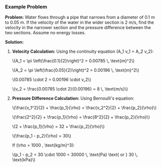 ### Example Problem

**Problem:**
Water flows through a pipe that narrows from a diameter of 0.1 m to 0.05 m. If the velocity of the water in the wider section is 2 m/s, find the velocity in the narrower section and the pressure difference between the two sections. Assume no energy losses.

**Solution:**

1. **Velocity Calculation:**
   Using the continuity equation \(A_1 v_1 = A_2 v_2\):

   <p>
   \(A_1 = \pi \left(\frac{0.1}{2}\right)^2 = 0.00785 \, \text{m}^2\)
   </p>

   <p>
   \(A_2 = \pi \left(\frac{0.05}{2}\right)^2 = 0.00196 \, \text{m}^2\)
   </p>

   <p>
   \(0.00785 \cdot 2 = 0.00196 \cdot v_2\)
   </p>

   <p>
   \(v_2 = \frac{0.00785 \cdot 2}{0.00196} = 8 \, \text{m/s}\)
   </p>

2. **Pressure Difference Calculation:**
   Using Bernoulli's equation:

   <p>
   \(\frac{v_1^2}{2} + \frac{p_1}{\rho} = \frac{v_2^2}{2} + \frac{p_2}{\rho}\)
   </p>

   <p>
   \(\frac{2^2}{2} + \frac{p_1}{\rho} = \frac{8^2}{2} + \frac{p_2}{\rho}\)
   </p>

   <p>
   \(2 + \frac{p_1}{\rho} = 32 + \frac{p_2}{\rho}\)
   </p>

   <p>
   \(\frac{p_1 - p_2}{\rho} = 30\)
   </p>

   If \(\rho = 1000 \, \text{kg/m}^3\):

   <p>
   \(p_1 - p_2 = 30 \cdot 1000 = 30000 \, \text{Pa} \text{ or } 30 \, \text{kPa}\)
   </p>
